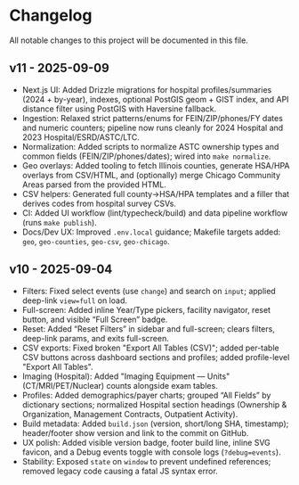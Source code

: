# Changelog

All notable changes to this project will be documented in this file.

## v11 - 2025-09-09

- Next.js UI: Added Drizzle migrations for hospital profiles/summaries (2024 + by-year), indexes, optional PostGIS geom + GIST index, and API distance filter using PostGIS with Haversine fallback.
- Ingestion: Relaxed strict patterns/enums for FEIN/ZIP/phones/FY dates and numeric counters; pipeline now runs cleanly for 2024 Hospital and 2023 Hospital/ESRD/ASTC/LTC.
- Normalization: Added scripts to normalize ASTC ownership types and common fields (FEIN/ZIP/phones/dates); wired into `make normalize`.
- Geo overlays: Added tooling to fetch Illinois counties, generate HSA/HPA overlays from CSV/HTML, and (optionally) merge Chicago Community Areas parsed from the provided HTML.
- CSV helpers: Generated full county→HSA/HPA templates and a filler that derives codes from hospital survey CSVs.
- CI: Added UI workflow (lint/typecheck/build) and data pipeline workflow (runs `make publish`).
- Docs/Dev UX: Improved `.env.local` guidance; Makefile targets added: `geo`, `geo-counties`, `geo-csv`, `geo-chicago`.

## v10 - 2025-09-04

- Filters: Fixed select events (use `change`) and search on `input`; applied deep-link `view=full` on load.
- Full-screen: Added inline Year/Type pickers, facility navigator, reset button, and visible “Full Screen” badge.
- Reset: Added “Reset Filters” in sidebar and full-screen; clears filters, deep-link params, and exits full-screen.
- CSV exports: Fixed broken "Export All Tables (CSV)"; added per-table CSV buttons across dashboard sections and profiles; added profile-level "Export All Tables".
- Imaging (Hospital): Added "Imaging Equipment — Units" (CT/MRI/PET/Nuclear) counts alongside exam tables.
- Profiles: Added demographics/payer charts; grouped “All Fields” by dictionary sections; normalized Hospital section headings (Ownership & Organization, Management Contracts, Outpatient Activity).
- Build metadata: Added `build.json` (version, short/long SHA, timestamp); header/footer show version and link to the commit on GitHub.
- UX polish: Added visible version badge, footer build line, inline SVG favicon, and a Debug events toggle with console logs (`?debug=events`).
- Stability: Exposed `state` on `window` to prevent undefined references; removed legacy code causing a fatal JS syntax error.
